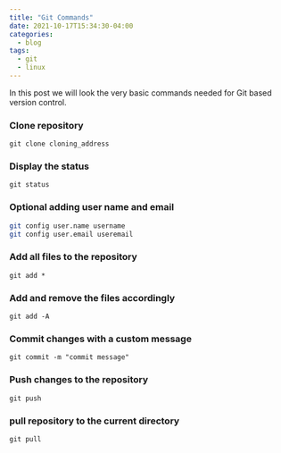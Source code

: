 ```yaml
---
title: "Git Commands"
date: 2021-10-17T15:34:30-04:00
categories:
  - blog
tags:
  - git
  - linux
---
```

 In this post we will look the very basic commands needed for Git based version control.

### Clone repository
``git clone cloning_address``

### Display the status
``git status``

### Optional adding user name and email
```bash
git config user.name username
git config user.email useremail
```

### Add all files to the repository
``git add *``

### Add and remove the files accordingly
``git add -A``

### Commit changes with a custom message
``git commit -m "commit message"``

### Push changes to the repository
``git push``

### pull repository to the current directory
``git pull``
